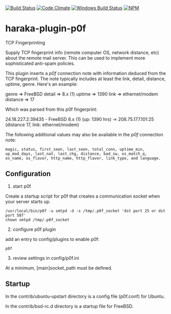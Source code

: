 [![Build Status][ci-img]][ci-url]
[![Code Climate][clim-img]][clim-url]
[![Windows Build Status][ci-win-img]][ci-win-url]
[![NPM][npm-img]][npm-url]

# haraka-plugin-p0f

TCP Fingerprinting

Supply TCP fingerprint info (remote computer OS, network distance, etc) about the remote mail server. This can be used to implement more sophisticated anti-spam policies.

This plugin inserts a _p0f_ connection note with information deduced
from the TCP fingerprint. The note typically includes at least the link,
detail, distance, uptime, genre. Here's an example:

 genre    => FreeBSD
 detail   => 8.x (1)
 uptime   => 1390
 link     => ethernet/modem
 distance => 17

Which was parsed from this p0f fingerprint:

  24.18.227.2:39435 - FreeBSD 8.x (1) (up: 1390 hrs)
    -> 208.75.177.101:25 (distance 17, link: ethernet/modem)

The following additional values may also be available in
the _p0f_ connection note:

    magic, status, first_seen, last_seen, total_conn, uptime_min, up_mod_days, last_nat, last_chg, distance, bad_sw, os_match_q, os_name, os_flavor, http_name, http_flavor, link_type, and language.


Configuration
-----------------

1. start p0f

Create a startup script for p0f that creates a communication socket when your
server starts up.

    /usr/local/bin/p0f -u smtpd -d -s /tmp/.p0f_socket 'dst port 25 or dst port 587'
    chown smtpd /tmp/.p0f_socket

2. configure p0f plugin

add an entry to config/plugins to enable p0f:

    p0f


3. review settings in config/p0f.ini

At a minimum, [main]socket_path must be defined.

## Startup

In the contrib/ubuntu-upstart directory is a config file (p0f.conf) for Ubuntu.

In the contrib/bsd-rc.d directory is a startup file for FreeBSD.


<!-- leave these buried at the bottom of the document -->
[ci-img]: https://travis-ci.org/haraka/haraka-plugin-p0f.svg
[ci-url]: https://travis-ci.org/haraka/haraka-plugin-p0f
[ci-win-img]: https://ci.appveyor.com/api/projects/status/eh4or0tpwldv2fx7?svg=true
[ci-win-url]: https://ci.appveyor.com/project/msimerson/haraka-plugin-p0f
[cov-img]: https://codecov.io/github/haraka/haraka-plugin-p0f/coverage.svg
[cov-url]: https://codecov.io/github/haraka/haraka-plugin-p0f
[clim-img]: https://codeclimate.com/github/haraka/haraka-plugin-p0f/badges/gpa.svg
[clim-url]: https://codeclimate.com/github/haraka/haraka-plugin-p0f
[npm-img]: https://nodei.co/npm/haraka-plugin-p0f.png
[npm-url]: https://www.npmjs.com/package/haraka-plugin-p0f
